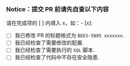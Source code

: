 ### Notice：提交 PR 前请先自查以下内容

请在完成项的 [ ] 内填入 x，如：- [x]:
- [ ] 我已修改 PR 的标题格式为 `BEES-5885 xxxxxxx`.
- [ ] 我已经检查了需要修改的配置.
- [ ] 我已经检查了需要执行的 `SQL` 脚本.
- [ ] 我已经检查了代码中不存在安全隐患.
